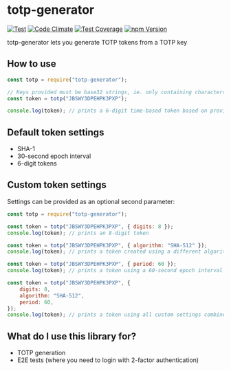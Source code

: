 # totp-generator

[![Test](https://github.com/bellstrand/totp-generator/workflows/Test/badge.svg)](https://github.com/bellstrand/totp-generator/actions?query=workflow%3ATest)
[![Code Climate](https://codeclimate.com/github/bellstrand/totp-generator/badges/gpa.svg)](https://codeclimate.com/github/bellstrand/totp-generator)
[![Test Coverage](https://codeclimate.com/github/bellstrand/totp-generator/badges/coverage.svg)](https://codeclimate.com/github/bellstrand/totp-generator/coverage)
[![npm Version](https://img.shields.io/npm/v/totp-generator.svg)](https://www.npmjs.com/package/totp-generator)

totp-generator lets you generate TOTP tokens from a TOTP key

## How to use

```javascript
const totp = require("totp-generator");

// Keys provided must be base32 strings, ie. only containing characters matching (A-Z, 2-7, =).
const token = totp("JBSWY3DPEHPK3PXP");

console.log(token); // prints a 6-digit time-based token based on provided key and current time
```

## Default token settings

- SHA-1
- 30-second epoch interval
- 6-digit tokens

## Custom token settings

Settings can be provided as an optional second parameter:

```javascript
const totp = require("totp-generator");

const token = totp("JBSWY3DPEHPK3PXP", { digits: 8 });
console.log(token); // prints an 8-digit token

const token = totp("JBSWY3DPEHPK3PXP", { algorithm: "SHA-512" });
console.log(token); // prints a token created using a different algorithm

const token = totp("JBSWY3DPEHPK3PXP", { period: 60 });
console.log(token); // prints a token using a 60-second epoch interval

const token = totp("JBSWY3DPEHPK3PXP", {
	digits: 8,
	algorithm: "SHA-512",
	period: 60,
});
console.log(token); // prints a token using all custom settings combined
```

## What do I use this library for?

- TOTP generation
- E2E tests (where you need to login with 2-factor authentication)
